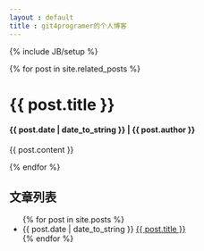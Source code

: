 ```yaml
---
layout : default
title : git4programer的个人博客
---
```

{% include JB/setup %}

{% for post in site.related_posts %}
# {{ post.title }}
#### {{ post.date | date_to_string }} | {{ post.author }}

{{ post.content }}

{% endfor %}

## 文章列表
<ul>
	{% for post in site.posts %}
	<li>{{ post.date | date_to_string }} <a href="{{ site.production_url }}{{ post.url }}">{{ post.title }}</a> </li>
	{% endfor %}

</ul>
